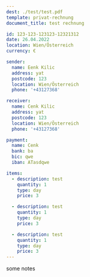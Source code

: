 ```yaml
---
dest: ./test/test.pdf
template: privat-rechnung
document_title: test rechnung

id: 123-123-123123-12321312
date: 26.04.2022
location: Wien/Österreich
currency: €

sender:
  name: Eenk Kilic
  address: yat
  postcode: 123
  location: Wien/Österreich
  phone: '+43127368'

receiver:
  name: Cenk Kilic
  address: yat
  postcode: 123
  location: Wien/Österreich
  phone: '+43127368'

payment:
  name: Cenk
  bank: ba
  bic: qwe
  iban: ATasdqwe

items:
  - description: test
    quantity: 1
    type: day
    price: 3

  - description: test
    quantity: 1
    type: day
    price: 3

  - description: test
    quantity: 1
    type: day
    price: 3
---
```


some notes
